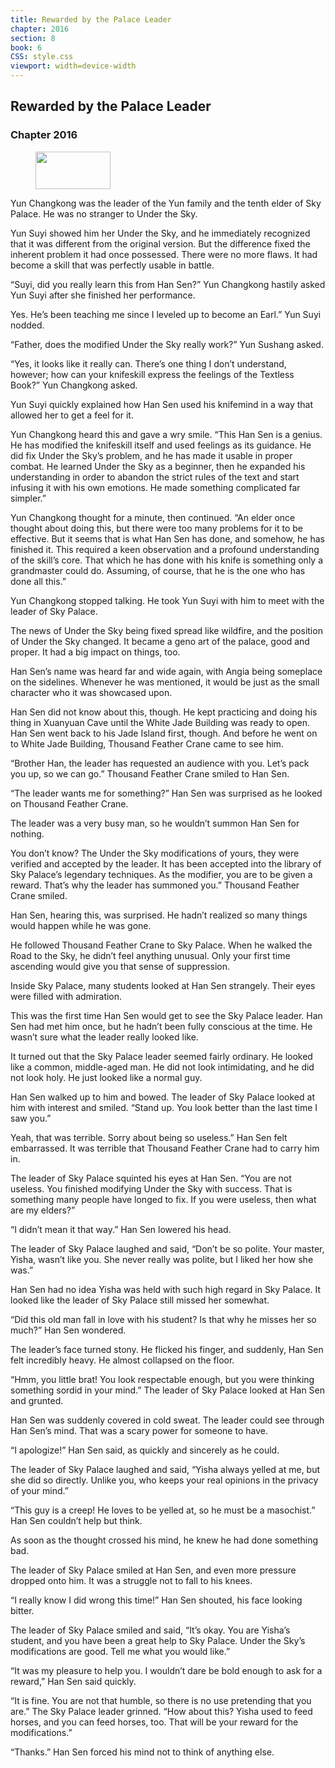 ```yaml
---
title: Rewarded by the Palace Leader
chapter: 2016
section: 8
book: 6
CSS: style.css
viewport: width=device-width
---
```


## Rewarded by the Palace Leader

### Chapter 2016

<figure>
	<img src="../Images/gem.gif" alt="" id="gem" width="120" height="60" />
</figure>

Yun Changkong was the leader of the Yun family and the tenth elder of Sky Palace. He was no stranger to Under the Sky.

Yun Suyi showed him her Under the Sky, and he immediately recognized that it was different from the original version. But the difference fixed the inherent problem it had once possessed. There were no more flaws. It had become a skill that was perfectly usable in battle.

“Suyi, did you really learn this from Han Sen?” Yun Changkong hastily asked Yun Suyi after she finished her performance.

Yes. He’s been teaching me since I leveled up to become an Earl.” Yun Suyi nodded.

“Father, does the modified Under the Sky really work?” Yun Sushang asked.

“Yes, it looks like it really can. There’s one thing I don’t understand, however; how can your knifeskill express the feelings of the Textless Book?” Yun Changkong asked.

Yun Suyi quickly explained how Han Sen used his knifemind in a way that allowed her to get a feel for it.

Yun Changkong heard this and gave a wry smile. “This Han Sen is a genius. He has modified the knifeskill itself and used feelings as its guidance. He did fix Under the Sky’s problem, and he has made it usable in proper combat. He learned Under the Sky as a beginner, then he expanded his understanding in order to abandon the strict rules of the text and start infusing it with his own emotions. He made something complicated far simpler.”

Yun Changkong thought for a minute, then continued. “An elder once thought about doing this, but there were too many problems for it to be effective. But it seems that is what Han Sen has done, and somehow, he has finished it. This required a keen observation and a profound understanding of the skill’s core. That which he has done with his knife is something only a grandmaster could do. Assuming, of course, that he is the one who has done all this.”

Yun Changkong stopped talking. He took Yun Suyi with him to meet with the leader of Sky Palace.

The news of Under the Sky being fixed spread like wildfire, and the position of Under the Sky changed. It became a geno art of the palace, good and proper. It had a big impact on things, too.

Han Sen’s name was heard far and wide again, with Angia being someplace on the sidelines. Whenever he was mentioned, it would be just as the small character who it was showcased upon.

Han Sen did not know about this, though. He kept practicing and doing his thing in Xuanyuan Cave until the White Jade Building was ready to open. Han Sen went back to his Jade Island first, though. And before he went on to White Jade Building, Thousand Feather Crane came to see him.

“Brother Han, the leader has requested an audience with you. Let’s pack you up, so we can go.” Thousand Feather Crane smiled to Han Sen.

“The leader wants me for something?” Han Sen was surprised as he looked on Thousand Feather Crane.

The leader was a very busy man, so he wouldn’t summon Han Sen for nothing.

You don’t know? The Under the Sky modifications of yours, they were verified and accepted by the leader. It has been accepted into the library of Sky Palace’s legendary techniques. As the modifier, you are to be given a reward. That’s why the leader has summoned you.” Thousand Feather Crane smiled.

Han Sen, hearing this, was surprised. He hadn’t realized so many things would happen while he was gone.

He followed Thousand Feather Crane to Sky Palace. When he walked the Road to the Sky, he didn’t feel anything unusual. Only your first time ascending would give you that sense of suppression.

Inside Sky Palace, many students looked at Han Sen strangely. Their eyes were filled with admiration.

This was the first time Han Sen would get to see the Sky Palace leader. Han Sen had met him once, but he hadn’t been fully conscious at the time. He wasn’t sure what the leader really looked like.

It turned out that the Sky Palace leader seemed fairly ordinary. He looked like a common, middle-aged man. He did not look intimidating, and he did not look holy. He just looked like a normal guy.

Han Sen walked up to him and bowed. The leader of Sky Palace looked at him with interest and smiled. “Stand up. You look better than the last time I saw you.”

Yeah, that was terrible. Sorry about being so useless.” Han Sen felt embarrassed. It was terrible that Thousand Feather Crane had to carry him in.

The leader of Sky Palace squinted his eyes at Han Sen. “You are not useless. You finished modifying Under the Sky with success. That is something many people have longed to fix. If you were useless, then what are my elders?”

“I didn’t mean it that way.” Han Sen lowered his head.

The leader of Sky Palace laughed and said, “Don’t be so polite. Your master, Yisha, wasn’t like you. She never really was polite, but I liked her how she was.”

Han Sen had no idea Yisha was held with such high regard in Sky Palace. It looked like the leader of Sky Palace still missed her somewhat.

“Did this old man fall in love with his student? Is that why he misses her so much?” Han Sen wondered.

The leader’s face turned stony. He flicked his finger, and suddenly, Han Sen felt incredibly heavy. He almost collapsed on the floor.

“Hmm, you little brat! You look respectable enough, but you were thinking something sordid in your mind.” The leader of Sky Palace looked at Han Sen and grunted.

Han Sen was suddenly covered in cold sweat. The leader could see through Han Sen’s mind. That was a scary power for someone to have.

“I apologize!” Han Sen said, as quickly and sincerely as he could.

The leader of Sky Palace laughed and said, “Yisha always yelled at me, but she did so directly. Unlike you, who keeps your real opinions in the privacy of your mind.”

“This guy is a creep! He loves to be yelled at, so he must be a masochist.” Han Sen couldn’t help but think.

As soon as the thought crossed his mind, he knew he had done something bad.

The leader of Sky Palace smiled at Han Sen, and even more pressure dropped onto him. It was a struggle not to fall to his knees.

“I really know I did wrong this time!” Han Sen shouted, his face looking bitter.

The leader of Sky Palace smiled and said, “It’s okay. You are Yisha’s student, and you have been a great help to Sky Palace. Under the Sky’s modifications are good. Tell me what you would like.”

“It was my pleasure to help you. I wouldn’t dare be bold enough to ask for a reward,” Han Sen said quickly.

“It is fine. You are not that humble, so there is no use pretending that you are.” The Sky Palace leader grinned. “How about this? Yisha used to feed horses, and you can feed horses, too. That will be your reward for the modifications.”

“Thanks.” Han Sen forced his mind not to think of anything else.
